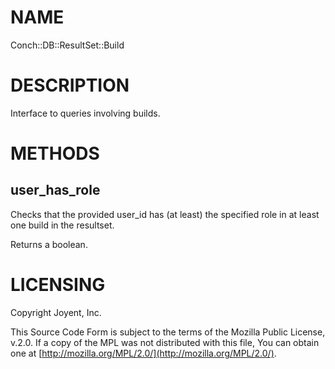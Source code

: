 # NAME

Conch::DB::ResultSet::Build

# DESCRIPTION

Interface to queries involving builds.

# METHODS

## user\_has\_role

Checks that the provided user\_id has (at least) the specified role in at least one build in the
resultset.

Returns a boolean.

# LICENSING

Copyright Joyent, Inc.

This Source Code Form is subject to the terms of the Mozilla Public License,
v.2.0. If a copy of the MPL was not distributed with this file, You can obtain
one at [http://mozilla.org/MPL/2.0/](http://mozilla.org/MPL/2.0/).
